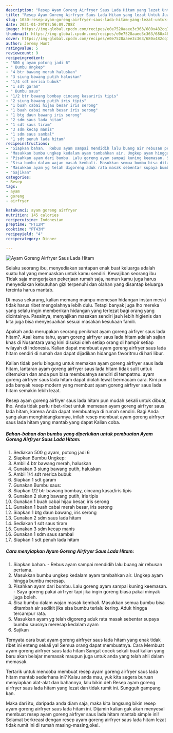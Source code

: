 ```yaml
---
description: "Resep Ayam Goreng Airfryer Saus Lada Hitam yang lezat Untuk Jualan"
title: "Resep Ayam Goreng Airfryer Saus Lada Hitam yang lezat Untuk Jualan"
slug: 1030-resep-ayam-goreng-airfryer-saus-lada-hitam-yang-lezat-untuk-jualan
date: 2021-01-29T07:56:09.788Z
image: https://img-global.cpcdn.com/recipes/e0e7528aaee3c363/680x482cq70/ayam-goreng-airfryer-saus-lada-hitam-foto-resep-utama.jpg
thumbnail: https://img-global.cpcdn.com/recipes/e0e7528aaee3c363/680x482cq70/ayam-goreng-airfryer-saus-lada-hitam-foto-resep-utama.jpg
cover: https://img-global.cpcdn.com/recipes/e0e7528aaee3c363/680x482cq70/ayam-goreng-airfryer-saus-lada-hitam-foto-resep-utama.jpg
author: Jeremy Hunt
ratingvalue: 5
reviewcount: 9
recipeingredient:
- "500 g ayam potong jadi 6"
- " Bumbu Ungkep"
- "4 btr bawang merah haluskan"
- "3 siung bawang putih haluskan"
- "1/4 sdt merica bubuk"
- "1 sdt garam"
- " Bumbu saus"
- "1/2 btr bawang bombay cincang kasariris tipis"
- "2 siung bawang putih iris tipis"
- "1 buah cabai hijau besar iris serong"
- "1 buah cabai merah besar iris serong"
- "1 btg daun bawang iris serong"
- "2 sdm saus lada hitam"
- "1 sdt saus tiram"
- "3 sdm kecap manis"
- "1 sdm saus sambal"
- "1 sdt penuh lada hitam"
recipeinstructions:
- "Siapkan bahan.  Rebus ayam sampai mendidih lalu buang air rebusan pertama."
- "Masukkan bumbu ungkep kedalam ayam tambahkan air. Ungkep ayam hingga bumbu meresap."
- "Pisahkan ayam dari bumbu. Lalu goreng ayam sampai kuning keemasan. Saya goreng pakai airfryer tapi jika ingin goreng biasa pakai minyak juga boleh."
- "Sisa bumbu dalam wajan masak kembali. Masukkan semua bumbu bisa ditambah air sedikit jika sisa bumbu terlalu kering. Aduk hingga tercampur rata."
- "Masukkan ayam yg telah digoreng aduk rata masak sebentar supaya bumbu sausnya meresap kedalam ayam"
- "Sajikan"
categories:
- Resep
tags:
- ayam
- goreng
- airfryer

katakunci: ayam goreng airfryer 
nutrition: 145 calories
recipecuisine: Indonesian
preptime: "PT12M"
cooktime: "PT43M"
recipeyield: "4"
recipecategory: Dinner

---
```



![Ayam Goreng Airfryer Saus Lada Hitam](https://img-global.cpcdn.com/recipes/e0e7528aaee3c363/680x482cq70/ayam-goreng-airfryer-saus-lada-hitam-foto-resep-utama.jpg)

Selaku seorang ibu, menyediakan santapan enak buat keluarga adalah suatu hal yang memuaskan untuk kamu sendiri. Kewajiban seorang ibu Tidak saja mengerjakan pekerjaan rumah saja, namun kamu juga harus menyediakan kebutuhan gizi terpenuhi dan olahan yang disantap keluarga tercinta harus mantab.

Di masa  sekarang, kalian memang mampu memesan hidangan instan meski tidak harus ribet mengolahnya lebih dulu. Tetapi banyak juga lho mereka yang selalu ingin memberikan hidangan yang terlezat bagi orang yang dicintainya. Pasalnya, menyajikan masakan sendiri jauh lebih higienis dan kita juga bisa menyesuaikan sesuai masakan kesukaan famili. 



Apakah anda merupakan seorang penikmat ayam goreng airfryer saus lada hitam?. Asal kamu tahu, ayam goreng airfryer saus lada hitam adalah sajian khas di Nusantara yang kini disukai oleh setiap orang di hampir setiap wilayah di Indonesia. Kalian dapat membuat ayam goreng airfryer saus lada hitam sendiri di rumah dan dapat dijadikan hidangan favoritmu di hari libur.

Kalian tidak perlu bingung untuk memakan ayam goreng airfryer saus lada hitam, lantaran ayam goreng airfryer saus lada hitam tidak sulit untuk ditemukan dan anda pun bisa membuatnya sendiri di tempatmu. ayam goreng airfryer saus lada hitam dapat diolah lewat bermacam cara. Kini pun ada banyak resep modern yang membuat ayam goreng airfryer saus lada hitam semakin lebih lezat.

Resep ayam goreng airfryer saus lada hitam pun mudah sekali untuk dibuat, lho. Anda tidak perlu ribet-ribet untuk memesan ayam goreng airfryer saus lada hitam, karena Anda dapat membuatnya di rumah sendiri. Bagi Anda yang akan menghidangkannya, inilah resep membuat ayam goreng airfryer saus lada hitam yang mantab yang dapat Kalian coba.

<!--inarticleads1-->

##### Bahan-bahan dan bumbu yang diperlukan untuk pembuatan Ayam Goreng Airfryer Saus Lada Hitam:

1. Sediakan 500 g ayam, potong jadi 6
1. Siapkan  Bumbu Ungkep:
1. Ambil 4 btr bawang merah, haluskan
1. Gunakan 3 siung bawang putih, haluskan
1. Ambil 1/4 sdt merica bubuk
1. Siapkan 1 sdt garam
1. Gunakan  Bumbu saus:
1. Siapkan 1/2 btr bawang bombay, cincang kasar/iris tipis
1. Gunakan 2 siung bawang putih, iris tipis
1. Gunakan 1 buah cabai hijau besar, iris serong
1. Gunakan 1 buah cabai merah besar, iris serong
1. Siapkan 1 btg daun bawang, iris serong
1. Gunakan 2 sdm saus lada hitam
1. Sediakan 1 sdt saus tiram
1. Gunakan 3 sdm kecap manis
1. Gunakan 1 sdm saus sambal
1. Siapkan 1 sdt penuh lada hitam




<!--inarticleads2-->

##### Cara menyiapkan Ayam Goreng Airfryer Saus Lada Hitam:

1. Siapkan bahan.  - Rebus ayam sampai mendidih lalu buang air rebusan pertama.
1. Masukkan bumbu ungkep kedalam ayam tambahkan air. Ungkep ayam hingga bumbu meresap.
1. Pisahkan ayam dari bumbu. Lalu goreng ayam sampai kuning keemasan. - Saya goreng pakai airfryer tapi jika ingin goreng biasa pakai minyak juga boleh.
1. Sisa bumbu dalam wajan masak kembali. Masukkan semua bumbu bisa ditambah air sedikit jika sisa bumbu terlalu kering. Aduk hingga tercampur rata.
1. Masukkan ayam yg telah digoreng aduk rata masak sebentar supaya bumbu sausnya meresap kedalam ayam
1. Sajikan




Ternyata cara buat ayam goreng airfryer saus lada hitam yang enak tidak ribet ini enteng sekali ya! Semua orang dapat membuatnya. Cara Membuat ayam goreng airfryer saus lada hitam Sangat cocok sekali buat kalian yang baru akan belajar memasak maupun juga untuk anda yang telah ahli dalam memasak.

Tertarik untuk mencoba membuat resep ayam goreng airfryer saus lada hitam mantab sederhana ini? Kalau anda mau, yuk kita segera buruan menyiapkan alat-alat dan bahannya, lalu bikin deh Resep ayam goreng airfryer saus lada hitam yang lezat dan tidak rumit ini. Sungguh gampang kan. 

Maka dari itu, daripada anda diam saja, maka kita langsung bikin resep ayam goreng airfryer saus lada hitam ini. Dijamin kalian gak akan menyesal membuat resep ayam goreng airfryer saus lada hitam mantab simple ini! Selamat berkreasi dengan resep ayam goreng airfryer saus lada hitam lezat tidak rumit ini di rumah masing-masing,oke!.

